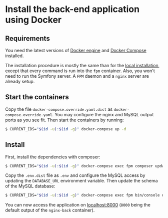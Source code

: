 # Install the back-end application using Docker

## Requirements

You need the latest versions of [Docker engine](https://docs.docker.com/engine/) and [Docker Compose](https://docs.docker.com/compose/) installed.

The installation procedure is mostly the same than for the [local installation](https://github.com/damien-carcel/app-skeleton/blob/master/doc/install/back/local.md#install),
except that every command is run into the `fpm` container. Also, you won't need to run the Symfony server. A `FPM` daemon and a `nginx` server are already setup.

## Start the containers

Copy the file `docker-compose.override.yaml.dist` as `docker-compose.override.yaml`.
You may configure the nginx and MySQL output ports as you see fit.
Then start the containers by running:
```bash
$ CURRENT_IDS="$(id -u):$(id -g)" docker-compose up -d
```

## Install

First, install the dependencies with composer:
```bash
$ CURRENT_IDS="$(id -u):$(id -g)" docker-compose exec fpm composer update --prefer-dist --optimize-autoloader
```

Copy the `.env.dist` file as `.env` and configure the MySQL access by updating the `DATABASE_URL` environment variable.
Then update the schema of the MySQL database:
```bash
$ CURRENT_IDS="$(id -u):$(id -g)" docker-compose exec fpm bin/console doctrine:schema:update --force
```

You can now access the application on [localhost:8000](http://localhost:8000) (`8000` being the default output of the `nginx-back` container).
